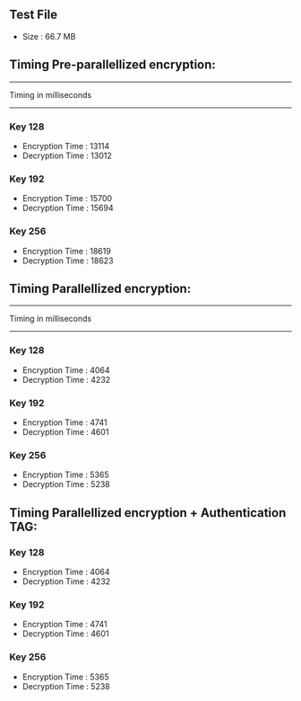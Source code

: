 
## Test File

- Size : 66.7 MB


## Timing Pre-parallellized encryption:

****
Timing in milliseconds
****

### Key 128
- Encryption Time : 13114 
- Decryption Time : 13012 
### Key 192
- Encryption Time : 15700 
- Decryption Time : 15694 
### Key 256
- Encryption Time : 18619
- Decryption Time : 18623


## Timing Parallellized encryption:

****
Timing in milliseconds
****

### Key 128
- Encryption Time : 4064
- Decryption Time : 4232
### Key 192
- Encryption Time : 4741
- Decryption Time : 4601 
### Key 256
- Encryption Time : 5365
- Decryption Time : 5238

## Timing Parallellized encryption + Authentication TAG:

### Key 128
- Encryption Time : 4064
- Decryption Time : 4232
### Key 192
- Encryption Time : 4741
- Decryption Time : 4601 
### Key 256
- Encryption Time : 5365
- Decryption Time : 5238